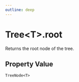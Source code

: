 ```yaml
---
outline: deep
---
```


# ****Tree&lt;T&gt;.root****

Returns the root node of the tree.

## **Property Value**

`TreeNode<T>`

